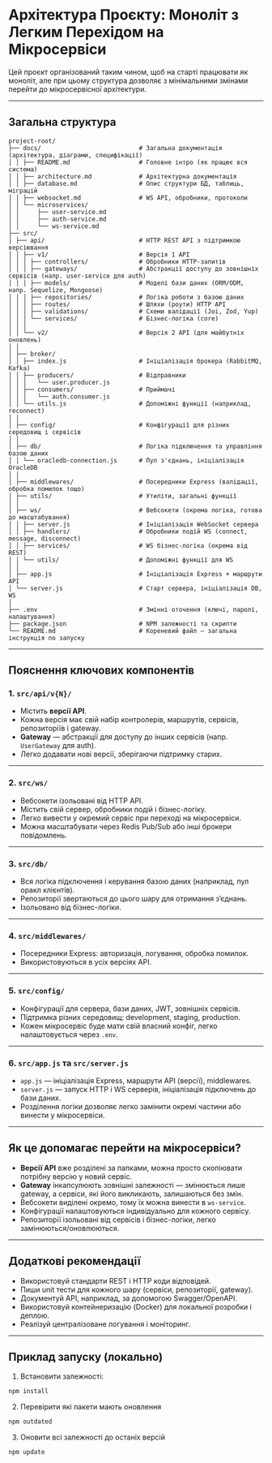 # Архітектура Проєкту: Моноліт з Легким Перехідом на Мікросервіси

Цей проєкт організований таким чином, щоб на старті працювати як моноліт, але при цьому структура дозволяє з мінімальними змінами перейти до мікросервісної архітектури.

---

## Загальна структура

```plaintext
project-root/
├── docs/                           # Загальна документація (архітектура, діаграми, специфікації)
│ │ ├── README.md                   # Головне інтро (як працює вся система)
│ │ ├── architecture.md             # Архітектурна документація
│ │ ├── database.md                 # Опис структури БД, таблиць, міграцій
│ │ ├── websocket.md                # WS API, обробники, протоколи
│ │ └── microservices/
│ │     ├── user-service.md
│ │     ├── auth-service.md
│ │     └── ws-service.md
├── src/
│ ├── api/                          # HTTP REST API з підтримкою версіювання
│ │ ├── v1/                         # Версія 1 API
│ │ │ ├── controllers/              # Обробники HTTP-запитів
│ │ │ ├── gateways/                 # Абстракції доступу до зовнішніх сервісів (напр. user-service для auth)
│ │ │ ├── models/                   # Моделі бази даних (ORM/ODM, напр. Sequelize, Mongoose)
│ │ │ ├── repositories/             # Логіка роботи з базою даних
│ │ │ ├── routes/                   # Шляхи (роути) HTTP API
│ │ │ ├── validations/              # Схеми валідації (Joi, Zod, Yup)
│ │ │ └── services/                 # Бізнес-логіка (core)
│ │ │
│ │ └── v2/                         # Версія 2 API (для майбутніх оновлень)
│ │
│ ├── broker/
│ │ ├── index.js                    # Ініціалізація брокера (RabbitMQ, Kafka)
│ │ ├── producers/                  # Відправники
│ │ │   └── user.producer.js
│ │ ├── consumers/                  # Приймачі
│ │ │   └── auth.consumer.js
│ │ └── utils.js                    # Допоміжні функції (наприклад, reconnect)
│ │
│ ├── config/                       # Конфігурації для різних середовищ і сервісів
│ │
│ ├── db/                           # Логіка підключення та управління базою даних
│ │ └── oracledb-connection.js      # Пул з'єднань, ініціалізація OracleDB
│ │
│ ├── middlewares/                  # Посередники Express (валідації, обробка помилок тощо)
│ ├── utils/                        # Утиліти, загальні функції
│ │
│ ├── ws/                           # Вебсокети (окрема логіка, готова до масштабування)
│ │ ├── server.js                   # Ініціалізація WebSocket сервера
│ │ ├── handlers/                   # Обробники подій WS (connect, message, disconnect)
│ │ ├── services/                   # WS бізнес-логіка (окрема від REST)
│ │ └── utils/                      # Допоміжні функції для WS
│ │
│ ├── app.js                        # Ініціалізація Express + маршрути API
│ └── server.js                     # Старт сервера, ініціалізація DB, WS
│
├── .env                            # Змінні оточення (ключі, паролі, налаштування)
├── package.json                    # NPM залежності та скрипти
└── README.md                       # Кореневий файл — загальна інструкція по запуску

```

---

## Пояснення ключових компонентів

### 1. `src/api/v{N}/`

-   Містить **версії API**.
-   Кожна версія має свій набір контролерів, маршрутів, сервісів, репозиторіїв і gateway.
-   **Gateway** — абстракції для доступу до інших сервісів (напр. `UserGateway` для auth).
-   Легко додавати нові версії, зберігаючи підтримку старих.

---

### 2. `src/ws/`

-   Вебсокети ізольовані від HTTP API.
-   Містить свій сервер, обробники подій і бізнес-логіку.
-   Легко вивести у окремий сервіс при переході на мікросервіси.
-   Можна масштабувати через Redis Pub/Sub або інші брокери повідомлень.

---

### 3. `src/db/`

-   Вся логіка підключення і керування базою даних (наприклад, пул орaкл клієнтів).
-   Репозиторії звертаються до цього шару для отримання з’єднань.
-   Ізольовано від бізнес-логіки.

---

### 4. `src/middlewares/`

-   Посередники Express: авторизація, логування, обробка помилок.
-   Використовуються в усіх версіях API.

---

### 5. `src/config/`

-   Конфігурації для сервера, бази даних, JWT, зовнішніх сервісів.
-   Підтримка різних середовищ: development, staging, production.
-   Кожен мікросервіс буде мати свій власний конфіг, легко налаштовується через `.env`.

---

### 6. `src/app.js` та `src/server.js`

-   `app.js` — ініціалізація Express, маршрути API (версії), middlewares.
-   `server.js` — запуск HTTP і WS серверів, ініціалізація підключень до бази даних.
-   Розділення логіки дозволяє легко замінити окремі частини або винести у мікросервіси.

---

## Як це допомагає перейти на мікросервіси?

-   **Версії API** вже розділені за папками, можна просто скопіювати потрібну версію у новий сервіс.
-   **Gateway** інкапсулюють зовнішні залежності — змінюється лише gateway, а сервіси, які його викликають, залишаються без змін.
-   Вебсокети виділені окремо, тому їх можна винести в `ws-service`.
-   Конфігурації налаштовуються індивідуально для кожного сервісу.
-   Репозиторії ізольовані від сервісів і бізнес-логіки, легко замінюються/оновлюються.

---

## Додаткові рекомендації

-   Використовуй стандарти REST і HTTP коди відповідей.
-   Пиши unit тести для кожного шару (сервіси, репозиторії, gateway).
-   Документуй API, наприклад, за допомогою Swagger/OpenAPI.
-   Використовуй контейнеризацію (Docker) для локальної розробки і деплою.
-   Реалізуй централізоване логування і моніторинг.

---

## Приклад запуску (локально)

1. Встановити залежності:

```bash
npm install
```

2. Перевірити які пакети мають оновлення

```bash
npm outdated
```

3. Оновити всі залежності до останіх версій

```bash
npm update
```

